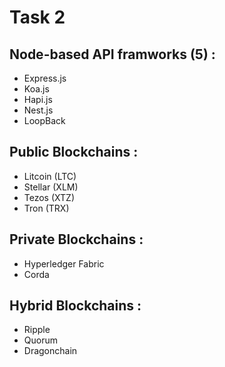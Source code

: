 # Task 2

## Node-based API framworks (5) :

- Express.js
- Koa.js
- Hapi.js
- Nest.js
- LoopBack

## Public Blockchains :
- Litcoin (LTC)
- Stellar (XLM)
- Tezos (XTZ)
- Tron (TRX)

## Private Blockchains :
- Hyperledger Fabric
- Corda

## Hybrid Blockchains :
- Ripple
- Quorum
- Dragonchain
